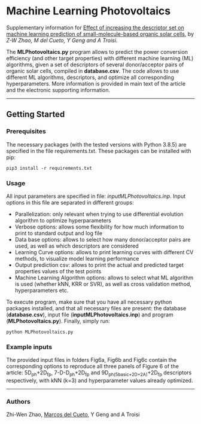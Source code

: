 # Machine Learning Photovoltaics

Supplementary information for [Effect of increasing the descriptor set on machine learning prediction of small-molecule-based organic solar cells](https://doi.org/10.1021/acs.chemmater.0c02325), by _Z-W Zhao, M del Cueto, Y Geng and A Troisi_.

The **MLPhotovoltaics.py** program allows to predict the power conversion efficiency (and other target properties) with different machine learning (ML) algorithms, given a set of descriptors of several donor/acceptor pairs of organic solar cells, compiled in **database.csv**. The code allows to use different ML algorithms, descriptors, and optimize all corresponding hyperparameters. More information is provided in main text of the article and the electronic supporting information.

---

## Getting Started

### Prerequisites

The necessary packages (with the tested versions with Python 3.8.5) are specified in the file requirements.txt. These packages can be installed with pip:
```
pip3 install -r requirements.txt
```

### Usage

All input parameters are specified in file: _inputMLPhotovoltaics.inp_. Input options in this file are separated in different groups:

- Parallelization: only relevant when trying to use differential evolution algorithm to optimize hyperparameters
- Verbose options: allows some flexibility for how much information to print to standard output and log file
- Data base options: allows to select how many donor/acceptor pairs are used, as well as which descriptors are considered
- Learning Curve options: allows to print learning curves with different CV methods, to visualize model learning performance
- Output prediction csv: allows to print the actual and predicted target properties values of the test points
- Machine Learning Algorithm options: allows to select what ML algorithm is used (whether kNN, KRR or SVR), as well as cross validation method, hyperparameters etc.

To execute program, make sure that you have all necessary python packages installed, and that all necessary files are present: the database (**database.csv**), input file (**inputMLPhotovoltaics.inp**) and program (**MLPhotovoltaics.py**). Finally, simply run:

```
python MLPhotovoltaics.py
```

### Example inputs
The provided input files in folders Fig6a, Fig6b and Fig6c contain the corresponding options to reproduce all three panels of Figure 6 of the article: 5D<sub>ph</sub>+2D<sub>fp</sub>, 7-D-D<sub>ph</sub>+2D<sub>fp</sub> and 9D<sub>ph(5basic+2D+2A)</sub>+2D<sub>fp</sub> descriptors respectively, with kNN (k=3) and hyperparameter values already optimized.

---

### Authors

Zhi-Wen Zhao, [Marcos del Cueto](https://github.com/marcosdelcueto), Y Geng and A Troisi

